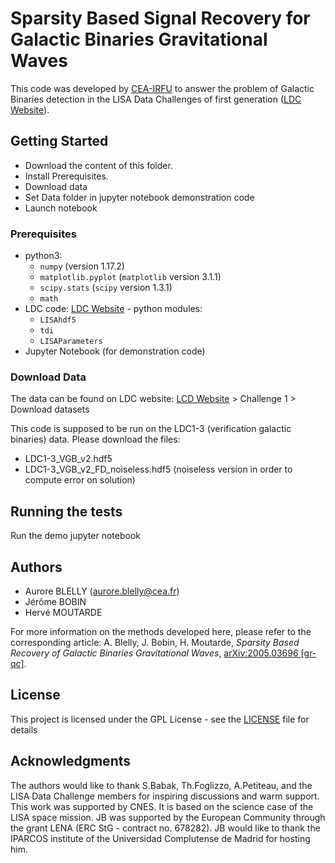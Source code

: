 # Sparsity Based Signal Recovery for Galactic Binaries Gravitational Waves

This code was developed by [CEA-IRFU](http://irfu.cea.fr/en/Phocea/Vie_des_labos/Ast/ast_visu.php?id_ast=4698) to answer the problem of Galactic Binaries detection in the LISA Data Challenges of first generation ([LDC Website](https://lisa-ldc.lal.in2p3.fr/ldc)).

## Getting Started

* Download the content of this folder.
* Install Prerequisites.
* Download data
* Set Data folder in jupyter notebook demonstration code
* Launch notebook

### Prerequisites

* python3:
  - `numpy` (version 1.17.2)
  - `matplotlib.pyplot` (`matplotlib` version 3.1.1)
  - `scipy.stats` (`scipy` version 1.3.1)
  - `math`
* LDC code: [LDC Website](https://lisa-ldc.lal.in2p3.fr/ldc) - python modules:
  - `LISAhdf5`
  - `tdi`
  - `LISAParameters`
* Jupyter Notebook (for demonstration code)


### Download Data

The data can be found on LDC website: [LCD Website](https://lisa-ldc.lal.in2p3.fr/ldc) > Challenge 1 > Download datasets



This code is supposed to be run on the LDC1-3 (verification galactic binaries) data. Please download the files:

* LDC1-3_VGB_v2.hdf5
* LDC1-3_VGB_v2_FD_noiseless.hdf5  (noiseless version in order to compute error on solution)

## Running the tests

Run the demo jupyter notebook

## Authors
* Aurore BLELLY (aurore.blelly@cea.fr)
* Jérôme BOBIN
* Hervé MOUTARDE

For more information on the methods developed here, please refer to the corresponding article: A. Blelly, J. Bobin, H. Moutarde, *Sparsity Based Recovery of Galactic Binaries Gravitational Waves*, [arXiv:2005.03696 [gr-qc]](https://arxiv.org/abs/2005.03696).

## License

This project is licensed under the GPL License - see the [LICENSE](../LICENSE) file for details

## Acknowledgments

The authors would like to thank S.Babak, Th.Foglizzo, A.Petiteau, and the LISA Data Challenge members for inspiring discussions and warm support. This work was supported by CNES. It is based on the science case of the LISA space mission. JB was supported by the European Community through the grant LENA (ERC StG - contract no. 678282). JB would like to thank the IPARCOS institute of the Universidad Complutense de Madrid for hosting him.
